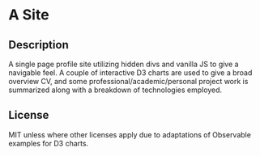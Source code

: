 # A Site

## Description

A single page profile site utilizing hidden divs and vanilla JS to give a navigable feel. A couple of interactive D3 charts are used to give a broad overview CV, and some professional/academic/personal project work is summarized along with a breakdown of technologies employed.

## License

MIT unless where other licenses apply due to adaptations of Observable examples for D3 charts.

